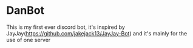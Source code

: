 # DanBot
This is my first ever discord bot, it's inspired by JayJay(https://github.com/jakejack13/JayJay-Bot) and it's mainly for the use of one server
